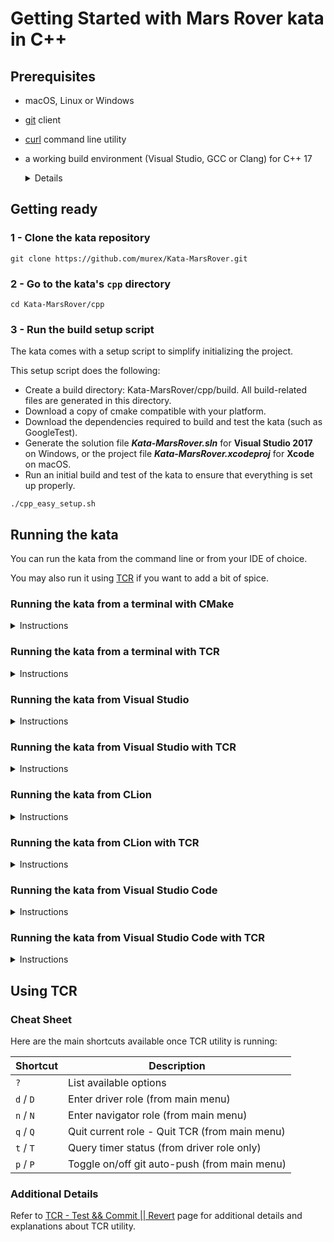 # Getting Started with Mars Rover kata in C++

## Prerequisites

- macOS, Linux or Windows
- [git](https://git-scm.com/) client
- [curl](https://curl.se/download.html) command line utility
- a working build environment (Visual Studio, GCC or Clang) for C++ 17
  <details><summary>Details</summary>

  - **C++ Version**
  
    By default, the kata's CMake file is referencing C++ version 17. We also tested and
    compiled the code with versions 11 and 14.

    To use a version other than 17, simply modify the line below in the [CMake](CMakeLists.txt)
    configuration file to reference 11 or 14.

    ```text
    set(CMAKE_CXX_STANDARD 17)
    ```

  - **Compiler**
  
    When running on Windows, the code is compiled with [MSVC](https://docs.microsoft.com/en-us/cpp/build/reference/compiling-a-c-cpp-program?view=msvc-160).

    On other platforms, the script uses the default C++ compiler set on the machine.
    Both GCC and Clang are supported.
  
  </details>

## Getting ready

### 1 - Clone the kata repository
```shell
git clone https://github.com/murex/Kata-MarsRover.git
```
### 2 - Go to the kata's `cpp` directory
```shell
cd Kata-MarsRover/cpp
```

### 3 - Run the build setup script

The kata comes with a setup script to simplify initializing the project.

This setup script does the following:

- Create a build directory: Kata-MarsRover/cpp/build. All build-related files are generated in this directory.
- Download a copy of cmake compatible with your platform.
- Download the dependencies required to build and test the kata (such as GoogleTest).
- Generate the solution file ***Kata-MarsRover.sln*** for **Visual Studio 2017** on Windows,
 or the project file ***Kata-MarsRover.xcodeproj*** for **Xcode** on macOS.
- Run an initial build and test of the kata to ensure that everything is set up properly.

```shell
./cpp_easy_setup.sh
```

## Running the kata

You can run the kata from the command line or from your IDE of choice.

You may also run it using [TCR](../tcr/TCR.md) if you want to add a bit of spice.

### Running the kata from a terminal with CMake
<details><summary>Instructions</summary>

If you already have CMake 3.21.0 or higher installed on your machine,
you can run one of the below commands to build the project.

> ***Reminder***: the commands below should be run from [Kata-MarsRover/cpp]() directory

To build the project:
```shell
cmake --build . --config Debug
```

To run the tests:
```shell
ctest --output-on-failure -C Debug
```

</details>

### Running the kata from a terminal with TCR
<details><summary>Instructions</summary>

> ***Note to Windows users***
>
> Use a **git bash** terminal for running the command below.
> _Windows CMD and PowerShell are not supported_


> ***Reminder***: the command below should be run from [Kata-MarsRover/cpp]() directory

Type the following to start TCR:
```shell
./tcrw
```
Refer to `Using TCR` section at the end of this document for additional
details about TCR and available options.

</details>

### Running the kata from Visual Studio
<details><summary>Instructions</summary>

> ***Supported Versions***: Visual Studio 2017 or later

Open Visual Studio, choose `Open a project or solution`, navigate to
the location containing the cloned kata repository, and open the solution file:

`Kata-MarsRover` / `cpp` / `build` / `Kata-MarsRover.sln`

After loading the solution:

1. Make sure the 'Kata-MarsRover-test' project is set as the Start-up Project.
2. Run the project (press `F5` or click on `Local Window Debugger` in the toolbar).
3. You can also use the `Test Explorer` window to run and browse all the executed tests.

</details>

### Running the kata from Visual Studio with TCR
<details><summary>Instructions</summary>

TCR is provided as a command line utility running in a terminal.
You can run it from Visual Studio directly, through leveraging on its built-in terminal.

> ***Notes***
> - Supported Versions: Visual Studio 2019 or later
> - Visual Studio 2017 and earlier versions are not supported as they do not have a built-in terminal.

#### 1. Open the kata

Open Visual Studio, choose `Open a project or solution`, navigate to
the location containing the cloned kata repository, and open the solution file:

`Kata-MarsRover` / `cpp` / `build` / `Kata-MarsRover.sln`

#### 2. Configure the built-in terminal to run git bash

> ***Windows Only***
>
> Skip this step if you're on macOS or Linux

Visual Studio for Windows is usually set up to run PowerShell by default in its built-in terminal.
TCR does not run in PowerShell.

`Tools` > `Options` > `Environment` > `Terminal` > `Add`

| Parameter | Set value to |
| --- | --- |
| `Name:` | Git Bash
|`Shell location:` | C:\Program Files\Git\bin\bash.exe
|`Arguments:` |

The above `Shell location` value is for a default git installation location.
You may need to adjust it in case you have installed git at a different location.

Don't forget to click the `Apply` button when done.

#### 3. Open a built-in terminal

`View` > `Terminal`

If Git Bash is not set as the default environment for Visual Studio built-in terminal,
click in the terminal title bar on the dropdown arrow button to the right of title,
and select `Git Bash` from the dropdown list.

#### 4. Launch TCR

> ***Reminder***: the command below should be run from [Kata-MarsRover/cpp]() directory

From the built-in terminal:

```shell
./tcrw
```
Refer to `Using TCR` section at the end of this document for additional
details about TCR and available options.

</details>

### Running the kata from CLion
<details><summary>Instructions</summary>

Open CLion and select:

`File` > `Open` > `Kata-MarsRover` > `cpp`

CLion should automatically build the CMake file.

Run the test file [MarsRoverTest.cpp](./test/MarsRoverTest.cpp)

The "**Run**" tool window should display all the executed tests.

</details>

### Running the kata from CLion with TCR
<details><summary>Instructions</summary>

TCR is provided as a command line utility running in a terminal.
You can run it from CLion directly, through leveraging on its built-in terminal.

#### 1. Open the kata

Open CLion and select:

`File` > `Open` > `Kata-MarsRover` > `cpp`

#### 2. Turn off auto-save

TCR is constantly watching the filesystem for changes.
For this reason you need to turn off CLion's auto-save in order for it to behave as expected.

`File` > `Settings` > `Appearance & Behavior` > `System Settings`

Under `Autosave` section, uncheck the 2 following options:

- Save files if the IDE is idle for ___ seconds
- Save files when switching to a different application or a built-in terminal

#### 3. Configure the built-in terminal to run git bash

> ***Windows Only***
>
> Skip this step if you're on macOS or Linux

CLion for Windows is usually set up to run PowerShell by default in its built-in terminal.
TCR does not run in PowerShell.

`File` > `Settings` > `Tools` > `Terminal`

Under `Application Settings` section, set the `Shell path` to `C:\Program Files\Git\bin\bash.exe`

The above path is for a default git installation location. You may need to adjust it in case you have installed git at a
different location.

#### 4. Open a built-in terminal

`View` > `Tool Windows` > `Terminal`

#### 5. Launch TCR

> ***Reminder***: the command below should be run from [Kata-MarsRover/cpp]() directory

From the built-in terminal:

```shell
./tcrw
```
Refer to `Using TCR` section at the end of this document for additional
details about TCR and available options.

</details>

### Running the kata from Visual Studio Code
<details><summary>Instructions</summary>

Open Visual Studio Code, choose `Open Folder`, navigate to `Kata-MarsRover` / `cpp`
then click `Select Folder`.

Once the project is opened in Visual Studio Code, click on `Build`
in the bottom toolbar to build the project.

In order to run the tests, select `View` > `Testing`, then click on the `Play` button.

</details>

### Running the kata from Visual Studio Code with TCR
<details><summary>Instructions</summary>

TCR is provided as a command line utility running in a terminal.
You can run it from Visual Studio Code directly, through leveraging on its built-in terminal.

#### 1. Open the kata

Open Visual Studio Code, choose `Open Folder`, navigate to `Kata-MarsRover` / `cpp`
then click `Select Folder`.

#### 2. Turn off auto-save

TCR is constantly watching the filesystem for changes.
For this reason you need to make sure that Visual Studio Code's auto-save is turned off
in order for TCR to behave as expected.

`File` > `Preferences` > `Settings`

In `Text Editor` > `Files` section, make sure that `Auto Save` setting is set to `off`

#### 3. Configure the built-in terminal to run git bash

> ***Windows Only***
>
> Skip this step if you're on macOS or Linux

Visual Studio Code for Windows is usually set up to run PowerShell by default in its built-in terminal.
TCR does not run in PowerShell.

`File` > `Preferences` > `Settings`

In `Features` > `Terminal` section, set `External: Windows Exec`
to `C:\Program Files\Git\bin\bash.exe`

The above path is for a default git installation location. You may need to adjust it in case you have installed git at a
different location.

#### 4. Open a built-in terminal

`Terminal` > `New Terminal`

#### 5. Launch TCR

> ***Reminder***: the command below should be run from [Kata-MarsRover/java]() directory

From the built-in terminal:

```shell
./tcrw
```
Refer to `Using TCR` section at the end of this document for additional
details about TCR and available options.

</details>

## Using TCR

### Cheat Sheet

Here are the main shortcuts available once TCR utility is running:

| Shortcut | Description |
| --- | --- |
| `?` | List available options
| `d` / `D` | Enter driver role (from main menu) |
| `n` / `N` | Enter navigator role (from main menu) |
| `q` / `Q` | Quit current role - Quit TCR (from main menu) |
| `t` / `T` | Query timer status (from driver role only) |
| `p` / `P` | Toggle on/off git auto-push (from main menu) |

### Additional Details

Refer to [TCR - Test && Commit || Revert](../tcr/TCR.md) page
for additional details and explanations about TCR utility.
